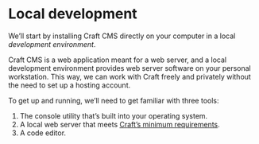 # Local development

We’ll start by installing Craft CMS directly on your computer in a local _development environment_.

Craft CMS is a web application meant for a web server, and a local development environment provides web server software on your personal workstation. This way, we can work with Craft freely and privately without the need to set up a hosting account.

To get up and running, we’ll need to get familiar with three tools:

1. The console utility that’s built into your operating system.
2. A local web server that meets [Craft’s minimum requirements](https://docs.craftcms.com/v3/requirements.html).
3. A code editor.
